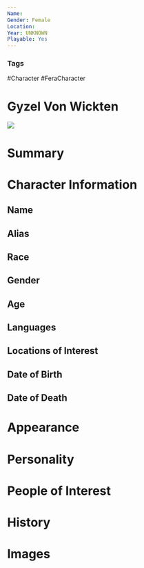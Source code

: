 ```yaml
---
Name: 
Gender: Female
Location: 
Year: UNKNOWN
Playable: Yes
---
```


### Tags
#Character #FeraCharacter 

# Gyzel Von Wickten

![](EZxfuQIWkAI6bY9.jpg)

# Summary


# Character Information

## Name

## Alias

## Race

## Gender

## Age

## Languages

## Locations of Interest

## Date of Birth

## Date of Death

# Appearance

# Personality

# People of Interest

# History

# Images
